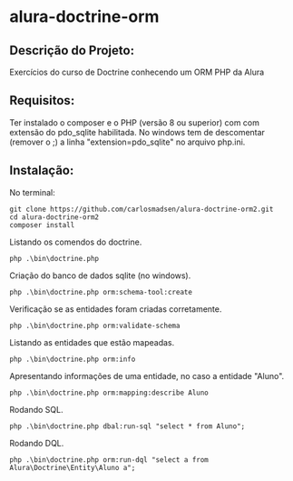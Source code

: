 # alura-doctrine-orm
## Descrição do Projeto:
Exercícios do curso de Doctrine conhecendo um ORM PHP da Alura
## Requisitos:
Ter instalado o composer e o PHP (versão 8 ou superior) com com extensão do pdo_sqlite habilitada.
No windows tem de descomentar (remover o ;) a linha "extension=pdo_sqlite" no arquivo php.ini.
## Instalação:
No terminal: 
```
git clone https://github.com/carlosmadsen/alura-doctrine-orm2.git
cd alura-doctrine-orm2
composer install
```
Listando os comendos do doctrine.
```
php .\bin\doctrine.php 
```
Criação do banco de dados sqlite (no windows).
```
php .\bin\doctrine.php orm:schema-tool:create
```
Verificação se as entidades foram criadas corretamente.
```
php .\bin\doctrine.php orm:validate-schema
```
Listando as entidades que estão mapeadas.
```
php .\bin\doctrine.php orm:info
```
Apresentando informações de uma entidade, no caso a entidade "Aluno".
```
php .\bin\doctrine.php orm:mapping:describe Aluno 
```
Rodando SQL.
```
php .\bin\doctrine.php dbal:run-sql "select * from Aluno";
```
Rodando DQL.
```
php .\bin\doctrine.php orm:run-dql "select a from Alura\Doctrine\Entity\Aluno a";
```